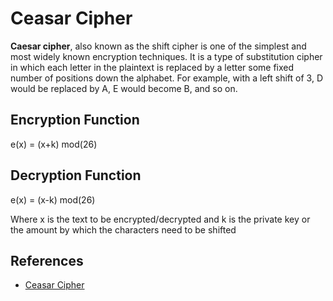 # Ceasar Cipher
**Caesar cipher**, also known as the shift cipher is one of the simplest and most widely known encryption techniques. It is a type of substitution cipher in which each letter in the plaintext is replaced by a letter some fixed number of positions down the alphabet. For example, with a left shift of 3, D would be replaced by A, E would become B, and so on.


## Encryption Function
e(x) = (x+k) mod(26)
## Decryption Function
e(x) = (x-k) mod(26)

Where x is the text to be encrypted/decrypted and k is the private key or the amount by which the characters need to be shifted

## References

- [Ceasar Cipher](http://practicalcryptography.com/ciphers/caesar-cipher/)

